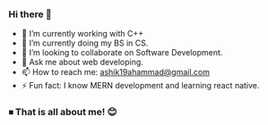 ### Hi there 👋


- 🔭 I’m currently working with C++
- 🌱 I’m currently doing my BS in CS.
- 👯 I’m looking to collaborate on Software Development.
- 💬 Ask me about web developing.
- 📫 How to reach me: ashik19ahammad@gmail.com 
- ⚡ Fun fact: I know MERN development and learning react native.


### ⏹ That is all about me! 😊
